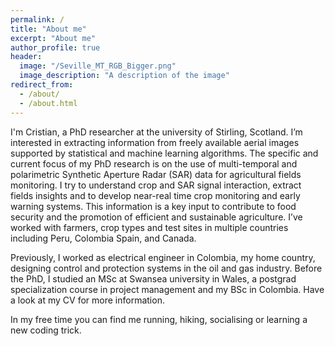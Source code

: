 ```yaml
---
permalink: /
title: "About me"
excerpt: "About me"
author_profile: true
header:
  image: "/Seville_MT_RGB_Bigger.png"
  image_description: "A description of the image"
redirect_from: 
  - /about/
  - /about.html
---
```

I'm Cristian, a PhD researcher at the university of Stirling, Scotland. I’m interested in extracting information from freely available aerial images supported by statistical and machine learning algorithms. The specific and current focus of my PhD research is on the use of multi-temporal and polarimetric Synthetic Aperture Radar (SAR) data for agricultural fields monitoring. I try to understand crop and SAR signal interaction, extract fields insights and to develop near-real time crop monitoring and early warning systems. This information is a key input to contribute to food security and the promotion of efficient and sustainable agriculture. I’ve worked with farmers, crop types and test sites in multiple countries including Peru, Colombia Spain, and Canada. 

Previously, I worked as electrical engineer in Colombia, my home country, designing control and protection systems in the oil and gas industry. Before the PhD, I studied an MSc at Swansea university in Wales, a postgrad specialization course in project management and my BSc in Colombia. Have a look at my CV for more information. 

In my free time you can find me running, hiking, socialising or learning a new coding trick.
